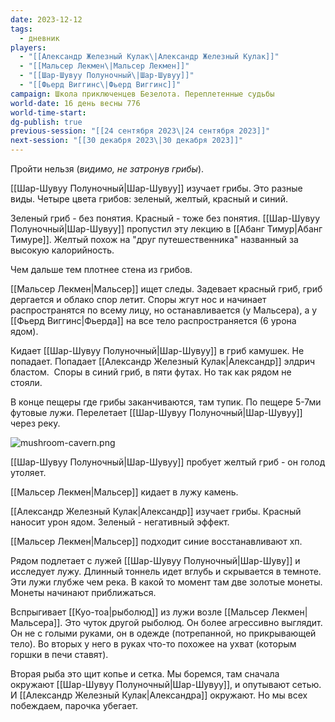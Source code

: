 ```yaml
---
date: 2023-12-12
tags:
  - дневник
players:
  - "[[Александр Железный Кулак\|Александр Железный Кулак]]"
  - "[[Мальсер Лекмен\|Мальсер Лекмен]]"
  - "[[Шар-Шувуу Полуночный\|Шар-Шувуу]]"
  - "[[Фьерд Виггинс\|Фьерд Виггинс]]"
campaign: Школа приключенцев Безелота. Переплетенные судьбы
world-date: 16 день весны 776
world-time-start: 
dg-publish: true
previous-session: "[[24 сентября 2023\|24 сентября 2023]]"
next-session: "[[30 декабря 2023\|30 декабря 2023]]"
---
```

Пройти нельзя (*видимо, не затронув грибы*).

[[Шар-Шувуу Полуночный\|Шар-Шувуу]] изучает грибы. Это разные виды. Четыре цвета грибов: зеленый, желтый, красный и синий.

Зеленый гриб - без понятия. Красный - тоже без понятия. [[Шар-Шувуу Полуночный\|Шар-Шувуу]] пропустил эту лекцию в [[Абанг Тимур\|Абанг Тимуре]]. Желтый похож на "друг путешественника" названный за высокую калорийность.

Чем дальше тем плотнее стена из грибов.

[[Мальсер Лекмен\|Мальсер]] ищет следы. Задевает красный гриб, гриб дергается и облако спор летит. Споры жгут нос и начинает распространятся по всему лицу, но останавливается (у Мальсера), а у [[Фьерд Виггинс\|Фьерда]] на все тело распространяется (6 урона ядом).

Кидает [[Шар-Шувуу Полуночный\|Шар-Шувуу]] в гриб камушек. Не попадает. Попадает [[Александр Железный Кулак\|Александр]] элдрич бластом.  Споры в синий гриб, в пяти футах. Но так как рядом не стояли.

В конце пещеры где грибы заканчиваются, там тупик. По пещере 5-7ми футовые лужи. Перелетает [[Шар-Шувуу Полуночный\|Шар-Шувуу]] через реку.

![mushroom-cavern.png](/img/user/media/mushroom-cavern.png)

[[Шар-Шувуу Полуночный\|Шар-Шувуу]] пробует желтый гриб - он голод утоляет.

[[Мальсер Лекмен\|Мальсер]] кидает в лужу камень.

[[Александр Железный Кулак\|Александр]] изучает грибы. Красный наносит урон ядом. Зеленый - негативный эффект.

[[Мальсер Лекмен\|Мальсер]] подходит синие восстанавливают хп.

Рядом подлетает с лужей [[Шар-Шувуу Полуночный\|Шар-Шуву]] и исследует лужу. Длинный тоннель идет вглубь и скрывается в темноте. Эти лужи глубже чем река. В какой то момент там две золотые монеты. Монеты начинают приближаться.

Вспрыгивает [[Куо-тоа\|рыболюд]] из лужи возле [[Мальсер Лекмен\|Мальсера]]. Это чуток другой рыболюд. Он более агрессивно выглядит. Он не с голыми руками, он в одежде (потрепанной, но прикрывающей тело). Во вторых у него в руках что-то похожее на ухват (которым горшки в печи ставят).

Вторая рыба это щит копье и сетка. Мы боремся, там сначала окружают [[Шар-Шувуу Полуночный\|Шар-Шувуу]], и опутывают сетью. И [[Александр Железный Кулак\|Александра]] окружают. Но мы всех побеждаем, парочка убегает.